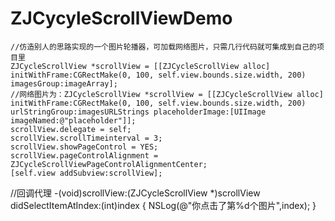 # ZJCycyleScrollViewDemo
    //仿造别人的思路实现的一个图片轮播器，可加载网络图片，只需几行代码就可集成到自己的项目里
    ZJCycleScrollView *scrollView = [[ZJCycleScrollView alloc] initWithFrame:CGRectMake(0, 100, self.view.bounds.size.width, 200) imagesGroup:imageArray];
    //网络图片为：ZJCycleScrollView *scrollView = [[ZJCycleScrollView alloc] initWithFrame:CGRectMake(0, 100, self.view.bounds.size.width, 200) urlStringGroup:imagesURLStrings placeholderImage:[UIImage imageNamed:@"placeholder"]];
    scrollView.delegate = self;
    scrollView.scrollTimeinterval = 3;
    scrollView.showPageControl = YES;
    scrollView.pageControlAlignment = ZJCycleScrollViewPageControlAlignmentCenter;
    [self.view addSubview:scrollView];
    
    
   //回调代理
   -(void)scrollView:(ZJCycleScrollView *)scrollView didSelectItemAtIndex:(int)index
   {
   NSLog(@"你点击了第%d个图片",index);
   }
